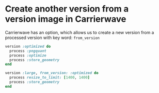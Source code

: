 # Create another version from a version image in Carrierwave

Carrierwave has an option, which allows us to create a new version from a
processed version with key word: `from_version`

```ruby
version :optimized do
  process :pngquant
  process :optimize
  process :store_geometry
end

version :large, from_version: :optimized do
  process resize_to_limit: [1400, 1400]
  process :store_geometry
end
```
